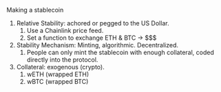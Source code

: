 Making a stablecoin
1. Relative Stability: achored or pegged to the US Dollar.
   1. Use a Chainlink price feed.
   2. Set a function to exchange ETH & BTC -> $$$
2. Stability Mechanism: Minting, algorithmic. Decentralized.
   1. People can only mint the stablecoin with enough collateral, coded directly into the protocol.
3. Collateral: exogenous (crypto).
   1. wETH (wrapped ETH)
   2. wBTC (wrapped BTC)